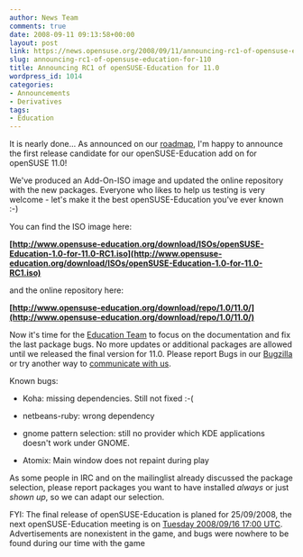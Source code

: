 ```yaml
---
author: News Team
comments: true
date: 2008-09-11 09:13:58+00:00
layout: post
link: https://news.opensuse.org/2008/09/11/announcing-rc1-of-opensuse-education-for-110/
slug: announcing-rc1-of-opensuse-education-for-110
title: Announcing RC1 of openSUSE-Education for 11.0
wordpress_id: 1014
categories:
- Announcements
- Derivatives
tags:
- Education
---
```


It is nearly done... As announced on our [roadmap](http://en.opensuse.org/Education/Development/Edu-CD/Roadmap), I'm happy to announce the first release candidate for our openSUSE-Education add on for openSUSE 11.0!

We've produced an Add-On-ISO image and updated the online repository with the new packages. Everyone who likes to help us testing is very welcome - let's make it the best openSUSE-Education you've ever known :-)


You can find the ISO image here:




**[http://www.opensuse-education.org/download/ISOs/openSUSE-Education-1.0-for-11.0-RC1.iso](http://www.opensuse-education.org/download/ISOs/openSUSE-Education-1.0-for-11.0-RC1.iso)**




and the online repository here:




**[http://www.opensuse-education.org/download/repo/1.0/11.0/](http://www.opensuse-education.org/download/repo/1.0/11.0/)**


Now it's time for the [Education Team](http://en.opensuse.org/Education/Team) to focus on the documentation and fix the last package bugs. No more updates or additional packages are allowed until we released the final version for 11.0. Please report Bugs in our [Bugzilla](http://bugs.opensuse-education.org/) or try another way to [communicate with us](http://en.opensuse.org/Education/Communicating).

Known bugs:



	
  * Koha: missing dependencies. Still not fixed :-(

	
  * netbeans-ruby: wrong dependency

	
  * gnome pattern selection: still no provider which KDE applications doesn't work under GNOME.

	
  * Atomix: Main window does not repaint during play


As some people in IRC and on the mailinglist already discussed the package selection, please report packages you want to have installed _always_ or just _shown up_, so we can adapt our selection.

FYI: The final release of openSUSE-Education is planed for 25/09/2008, the next openSUSE-Education meeting is on [Tuesday 2008/09/16 17:00 UTC](http://en.opensuse.org/Education/Meetings/Education_Meeting_2008-09-16). Advertisements  are nonexistent in the game, and bugs were nowhere to be found during our time with the game
